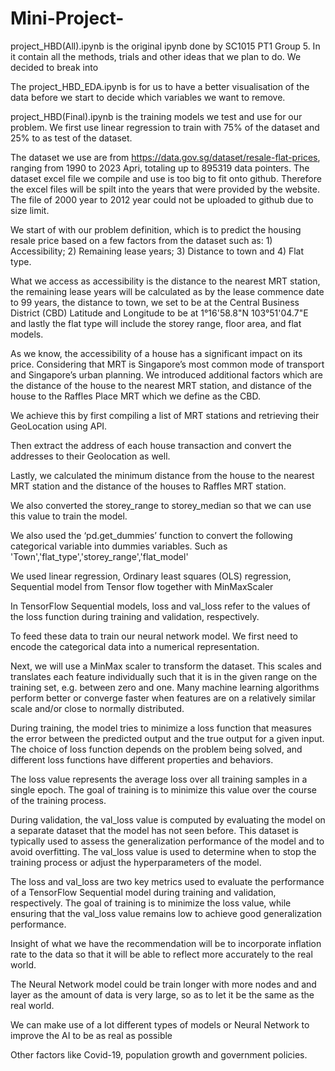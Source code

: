 # Mini-Project-

project_HBD(All).ipynb is the original ipynb done by SC1015 PT1 Group 5. In it contain all the methods, trials and other ideas that we plan to do. We decided to break into 

The project_HBD_EDA.ipynb is for us to have a better visualisation of the data before we start to decide which variables we want to remove. 

project_HBD(Final).ipynb is the training models we test and use for our problem. We first use linear regression to train with 75% of the dataset and 25% to as test of the dataset. 

The dataset we use are from https://data.gov.sg/dataset/resale-flat-prices, ranging from 1990 to 2023 Apri, totaling up to 895319 data pointers. The dataset excel file we compile and use is too big to fit onto github. Therefore the excel files will be spilt into the years that were provided by the website. The file of 2000 year to 2012 year could not be uploaded to github due to size limit.

We start of with our problem definition, which is to predict the housing resale price based on a few factors from the dataset such as: 1) Accessibility; 2) Remaining lease years; 3) Distance to town and 4) Flat type.

What we access as accessibility is the distance to the nearest MRT station, the remaining lease years will be calculated as by the lease commence date to 99 years, the distance to town, we set to be at the Central Business District (CBD) Latitude and Longitude to be at 1°16'58.8"N 103°51'04.7"E and lastly the flat type will include the storey range, floor area, and flat models.

As we know, the accessibility of a house has a significant impact on its price. Considering that MRT is Singapore’s most common mode of transport and Singapore’s urban planning. We introduced additional factors which are the distance of the house to the nearest MRT station, and distance of the house to the Raffles Place MRT which we define as the CBD.

We achieve this by first compiling a list of MRT stations and retrieving their GeoLocation using API.

Then extract the address of each house transaction and convert the addresses to their Geolocation as well.

Lastly, we calculated the minimum distance from the house to the nearest MRT station and the distance of the houses to Raffles MRT station.

We also converted the storey_range to storey_median so that we can use this value to train the model.

We also used the ‘pd.get_dummies’ function to convert the following categorical variable into dummies variables. Such as 'Town','flat_type','storey_range','flat_model'

We used linear regression, Ordinary least squares (OLS) regression, Sequential model from Tensor flow together with MinMaxScaler

In TensorFlow Sequential models, loss and val_loss refer to the values of the loss function during training and validation, respectively.

To feed these data to train our neural network model. We first need to encode the categorical data into a numerical representation.

Next, we will use a MinMax scaler to transform the dataset. This scales and translates each feature individually such that it is in the given range on the training set, e.g. between zero and one. Many machine learning algorithms perform better or converge faster when features are on a relatively similar scale and/or close to normally distributed.

During training, the model tries to minimize a loss function that measures the error between the predicted output and the true output for a given input. The choice of loss function depends on the problem being solved, and different loss functions have different properties and behaviors.

The loss value represents the average loss over all training samples in a single epoch. The goal of training is to minimize this value over the course of the training process.

During validation, the val_loss value is computed by evaluating the model on a separate dataset that the model has not seen before. This dataset is typically used to assess the generalization performance of the model and to avoid overfitting. The val_loss value is used to determine when to stop the training process or adjust the hyperparameters of the model.

The loss and val_loss are two key metrics used to evaluate the performance of a TensorFlow Sequential model during training and validation, respectively. The goal of training is to minimize the loss value, while ensuring that the val_loss value remains low to achieve good generalization performance.

Insight of what we have the recommendation will be to incorporate inflation rate to the data so that it will be able to reflect more accurately to the real world.

The Neural Network model could be train longer with more nodes and and layer as the amount of data is very large, so as to let it be the same as the real world.

We can make use of a lot different types of models or Neural Network to improve the AI to be as real as possible

Other factors like Covid-19, population growth and government policies. 
